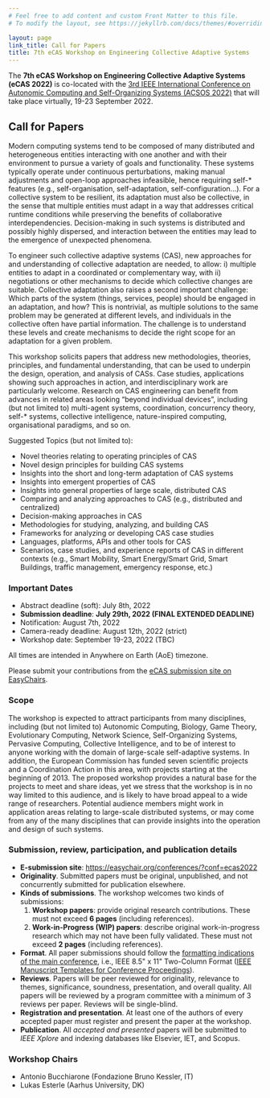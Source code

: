 ```yaml
---
# Feel free to add content and custom Front Matter to this file.
# To modify the layout, see https://jekyllrb.com/docs/themes/#overriding-theme-defaults

layout: page
link_title: Call for Papers
title: 7th eCAS Workshop on Engineering Collective Adaptive Systems
---
```


The **7th eCAS Workshop on Engineering Collective Adaptive Systems (eCAS 2022)** is co-located with the [3rd IEEE International Conference on Autonomic Computing and Self-Organizing Systems (ACSOS 2022)](https://2022.acsos.org/)
that will take place virtually, 19-23 September 2022.

## Call for Papers

Modern computing systems tend to be composed of many distributed and heterogeneous entities interacting with one another and with their environment to pursue a variety of goals and functionality. These systems typically operate under continuous perturbations, making manual adjustments and open-loop approaches infeasible, hence requiring self-* features (e.g., self-organisation, self-adaptation, self-configuration...). For a collective system to be resilient, its adaptation must also be collective, in the sense that multiple entities must adapt in a way that addresses critical runtime conditions while preserving the benefits of collaborative interdependencies. Decision-making in such systems is distributed and possibly highly dispersed, and interaction between the entities may lead to the emergence of unexpected phenomena.

To engineer such collective adaptive systems (CAS), new approaches for and understanding of collective adaptation are needed, to allow: i) multiple entities to adapt in a coordinated or complementary way, with ii) negotiations or other mechanisms to decide which collective changes are suitable. Collective adaptation also raises a second important challenge: Which parts of the system (things, services, people) should be engaged in an adaptation, and how? This is nontrivial, as multiple solutions to the same problem may be generated at different levels, and individuals in the collective often have partial information. The challenge is to understand these levels and create mechanisms to decide the right scope for an adaptation for a given problem.

This workshop solicits papers that address new methodologies, theories, principles, and fundamental understanding, that can be used to underpin the design, operation, and analysis of CASs. Case studies, applications showing such approaches in action, and interdisciplinary work are particularly welcome. Research on CAS engineering can benefit from advances in related areas looking “beyond individual devices”, including (but not limited to) multi-agent systems, coordination, concurrency theory, self-* systems, collective intelligence, nature-inspired computing, organisational paradigms, and so on.

Suggested Topics (but not limited to):

- Novel theories relating to operating principles of CAS
- Novel design principles for building CAS systems
- Insights into the short and long-term adaptation of CAS systems
- Insights into emergent properties of CAS
- Insights into general properties of large scale, distributed CAS
- Comparing and analyzing approaches to CAS (e.g., distributed and centralized)
- Decision-making approaches in CAS
- Methodologies for studying, analyzing, and building CAS
- Frameworks for analyzing or developing CAS case studies
- Languages, platforms, APIs and other tools for CAS
- Scenarios, case studies, and experience reports of CAS in different contexts (e.g., Smart Mobility, Smart Energy/Smart Grid, Smart Buildings, traffic management, emergency response, etc.)

### Important Dates

- Abstract deadline (soft): July 8th, 2022
- **Submission deadline**: <!-- ~~March 15, 2022~~--> **July 29th, 2022 (FINAL EXTENDED DEADLINE)**
- Notification: August 7th, 2022
- Camera-ready deadline: August 12th, 2022 (strict)
- Workshop date: September 19-23, 2022 (TBC)

All times are intended in Anywhere on Earth (AoE) timezone.

Please submit your contributions from the [eCAS submission site on EasyChairs](https://easychair.org/conferences/?conf=ecas2022).

### Scope

The workshop is expected to attract participants from many disciplines, including (but not limited to) Autonomic Computing, Biology, Game Theory, Evolutionary Computing, Network Science, Self-Organizing Systems, Pervasive Computing, Collective Intelligence, and to be of interest to anyone working with the domain of large-scale self-adaptive systems. In addition, the European Commission has funded seven scientific projects and a Coordination Action in this area, with projects starting at the beginning of 2013. The proposed workshop provides a natural base for the projects to meet and share ideas, yet we stress that the workshop is in no way limited to this audience, and is likely to have broad appeal to a wide range of researchers. Potential audience members might work in application areas relating to large-scale distributed systems, or may come from any of the many disciplines that can provide insights into the operation and design of such systems.

### Submission, review, participation, and publication details

- **E-submission site**:  <https://easychair.org/conferences/?conf=ecas2022>
- **Originality**. Submitted papers must be original, unpublished, and not concurrently submitted for publication elsewhere.
- **Kinds of submissions**. The workshop welcomes two kinds of submissions:
    1. **Workshop papers**: provide original research contributions. These must not exceed **6 pages** (including references).
    2. **Work-in-Progress (WIP) papers**: describe original work-in-progress research which may not have been fully validated. These must not exceed **2 pages** (including references).
- **Format**. All paper submissions should follow the [formatting indications of the main conference](https://2022.acsos.org/track/acsos-2022-papers#Call-for-Papers), i.e.,  IEEE 8.5" x 11" Two-Column Format ([IEEE Manuscript Templates for Conference Proceedings](https://www.ieee.org/conferences/publishing/templates.html)).
- **Reviews**. Papers will be peer reviewed for originality, relevance to themes, significance, soundness, presentation, and overall quality. All papers will be reviewed by a program committee with a minimum of 3 reviews per paper. Reviews will be single-blind.
- **Registration and presentation**. At least one of the authors of every accepted paper must register and present the paper at the workshop.
- **Publication**. All *accepted and presented* papers will be submitted to *IEEE Xplore* and indexing databases like Elsevier, IET, and Scopus.

<!--
- **Special issue**. A special issue on an ISI-impacted journal will be organised. A set of high-quality papers from DISCOLI will be invited to submit an extended contribution.
-->

### Workshop Chairs

- Antonio Bucchiarone (Fondazione Bruno Kessler, IT)
- Lukas Esterle (Aarhus University, DK)
